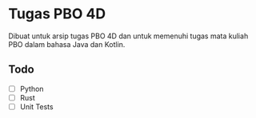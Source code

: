 # Tugas PBO 4D

Dibuat untuk arsip tugas PBO 4D dan untuk memenuhi tugas mata kuliah PBO dalam bahasa Java dan Kotlin.

## Todo
- [ ] Python
- [ ] Rust
- [ ] Unit Tests
